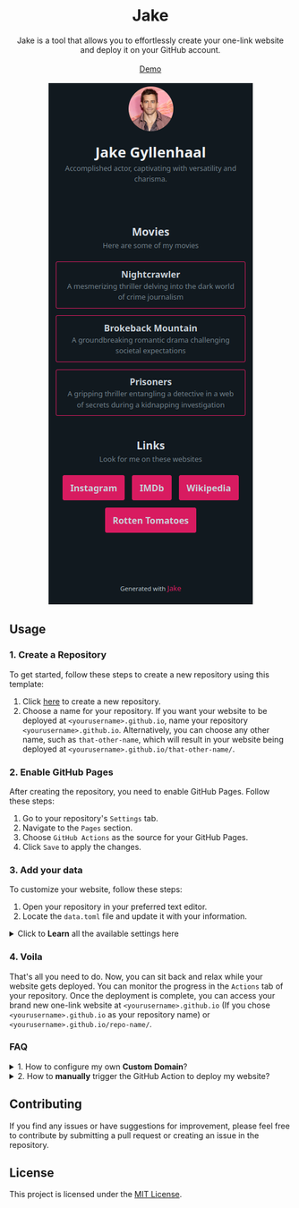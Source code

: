 <h1 align="center">
  Jake
</h1>

<div align="center">
  Jake is a tool that allows you to effortlessly create your one-link website and deploy it on your GitHub account.
  <br />
  <br />
  <a href="https://thevahidal.github.io/jake">Demo</a>
  <br />
  <br />
  <a href="https://thevahidal.github.io/jake">
      <img src='docs/demo.png' style="">
  </a>
</div>

## Usage

### 1. Create a Repository

To get started, follow these steps to create a new repository using this template:

1. Click [here](https://github.com/new?template_name=jake&template_owner=thevahidal) to create a new repository.
2. Choose a name for your repository. If you want your website to be deployed at `<yourusername>.github.io`, name your repository `<yourusername>.github.io`. Alternatively, you can choose any other name, such as `that-other-name`, which will result in your website being deployed at `<yourusername>.github.io/that-other-name/`.

### 2. Enable GitHub Pages

After creating the repository, you need to enable GitHub Pages. Follow these steps:

1. Go to your repository's `Settings` tab.
2. Navigate to the `Pages` section.
3. Choose `GitHub Actions` as the source for your GitHub Pages.
4. Click `Save` to apply the changes.

### 3. Add your data

To customize your website, follow these steps:

1. Open your repository in your preferred text editor.
2. Locate the `data.toml` file and update it with your information.

<details>
<summary>Click to <b>Learn</b> all the available settings here</summary>

#### General Information

- `name`: Your name (e.g., "Vahid Al")
- `description`: A brief bio about yourself (e.g., "Software Developer and passionate about creating things")
- `keywords`: Keywords for the keywords meta tag (e.g., "python, javascript, go")
- `image`: The file address of your avatar. Place your avatar inside the `dist/img/` folder (e.g., "me.jpeg" - Note that the `/dist/img/` address is not included)
- `theme`: Choose your website theme: "dark" or "light" (e.g., "dark")
- `primary_color`: Specify your website's primary color using a hexadecimal color code (e.g., "#00897b")
- `text_align`: Specify the text alignment for your website: "right", "left" or "center" (e.g., "center")
- `gtag_id`: Your Google Analytics tracking ID (e.g., "G-33WB8LVHR6")
- `base_url`: The base URL for your website, mentioned in **1. Create a Repository** step (e.g., <https://thevahidal.github.io/jake>)

#### Sections

You can add multiple sections based on your requirements.
For example, you may want a section for your projects, another for your social media links, and another for your merchandise products.

Each section is defined using `[[sections]]` and has the following components:

- `title`: The title of the section (e.g., "Projects")
- `description`: A brief description of the section (e.g., "Here are some of my projects")
- `direction`: The direction of the section: "row" or "column" (e.g., "row")
- `item_style`: The style of the items in the section: "outline" or "filled" (e.g., "outline")
- `items`: The items associated with the section.

#### Items

Each item is defined using `[[sections.items]]` and has the following components:

- `title`: The title of the item (e.g., "Soul")
- `description`: A brief description of the item (e.g., "An SQLite REST and Real-time server")
- `url`: The URL associated with the item (e.g., "<https://github.com/thevahidal/soul>")

</details>

### 4. Voila

That's all you need to do. Now, you can sit back and relax while your website gets deployed. You can monitor the progress in the `Actions` tab of your repository. Once the deployment is complete, you can access your brand new one-link website at `<yourusername>.github.io` (If you chose `<yourusername>.github.io` as your repository name) or `<yourusername>.github.io/repo-name/`.

### FAQ

<details>
<summary>1. How to configure my own <b>Custom Domain</b>?</summary>

If you want to use your custom domain for your website hosted on GitHub Pages, it's a straightforward process. Just follow these steps:

1. Go to the **Settings** tab of your GitHub repository.
2. Select **Pages** tab in the sidebar.
3. Under the **Custom domain** section, enter your desired domain name.
4. Click **Save**.

That's it! Your GitHub Pages site will now be accessible using your custom domain.

For more detailed instructions and information on using a custom domain with GitHub Pages, you can refer to the [official GitHub Docs](https://docs.github.com/en/pages/configuring-a-custom-domain-for-your-github-pages-site).

</details>

<details>
<summary>2. How to <b>manually</b> trigger the GitHub Action to deploy my website?</summary>

1. In your repository, navigate to the "Actions" tab.
2. Look for the workflow named "Deploy Jake Website to GitHub Pages" in the list of workflows.
3. If you see an alert stating "This workflow has a workflow_dispatch event trigger," it means you can manually trigger the workflow.
4. Click on the "Run Workflow" button. A new window will appear.
5. Within the new window, click on the green "Run Workflow" button.
6. GitHub Actions will initiate the deployment process for your static content to GitHub Pages.

</details>

## Contributing

If you find any issues or have suggestions for improvement, please feel free to contribute by submitting a pull request or creating an issue in the repository.

## License

This project is licensed under the [MIT License](LICENSE).
